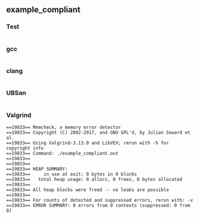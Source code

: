 ## example_compliant
### Test
```
```
### gcc
```
```
### clang
```
```
### UBSan
```
```
### Valgrind
```
==19833== Memcheck, a memory error detector
==19833== Copyright (C) 2002-2017, and GNU GPL'd, by Julian Seward et al.
==19833== Using Valgrind-3.13.0 and LibVEX; rerun with -h for copyright info
==19833== Command: ./example_compliant.out
==19833== 
==19833== 
==19833== HEAP SUMMARY:
==19833==     in use at exit: 0 bytes in 0 blocks
==19833==   total heap usage: 0 allocs, 0 frees, 0 bytes allocated
==19833== 
==19833== All heap blocks were freed -- no leaks are possible
==19833== 
==19833== For counts of detected and suppressed errors, rerun with: -v
==19833== ERROR SUMMARY: 0 errors from 0 contexts (suppressed: 0 from 0)
```

